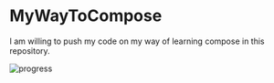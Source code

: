 # MyWayToCompose
I am willing to push my code on my way of learning compose in this repository. 

![progress](https://user-images.githubusercontent.com/58197145/144179549-e36a4d64-b8c5-43dc-b14b-13b44d649fdd.gif)
